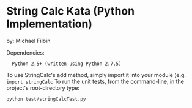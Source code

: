 # String Calc Kata (Python Implementation)

by: Michael Filbin


Dependencies:

    - Python 2.5+ (written using Python 2.7.5)

To use StringCalc's add method, simply import it into your module (e.g. `import stringCalc`
To run the unit tests, from the command-line, in the project's root-directory type:

    python test/stringCalcTest.py